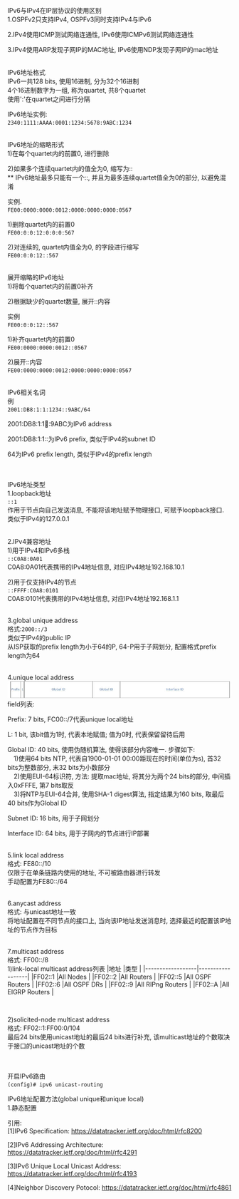 IPv6与IPv4在IP层协议的使用区别<br>
1.OSPFv2只支持IPv4, OSPFv3同时支持IPv4与IPv6
<br>

2.IPv4使用ICMP测试网络连通性, IPv6使用ICMPv6测试网络连通性
<br>

3.IPv4使用ARP发现子网IP的MAC地址, IPv6使用NDP发现子网IP的mac地址
<br>
<br>

IPv6地址格式<br>
IPv6一共128 bits, 使用16进制, 分为32个16进制<br>
4个16进制数字为一组, 称为quartet, 共8个quartet<br>
使用':'在quartet之间进行分隔
<br>

IPv6地址实例:<br>
`2340:1111:AAAA:0001:1234:5678:9ABC:1234`
<br>
<br>

IPv6地址的缩略形式<br>
1)在每个quartet内的前置0, 进行删除
<br>

2)如果多个连续quartet内的值全为0, 缩写为::<br>
** IPv6地址最多只能有一个::, 并且为最多连续quartet值全为0的部分, 以避免混淆
<br>

实例.<br>
`FE00:0000:0000:0012:0000:0000:0000:0567`
<br>

1)删除quartet内的前置0<br>
`FE00:0:0:12:0:0:0:567`
<br>

2)对连续的, quartet内值全为0, 的字段进行缩写<br>
`FE00:0:0:12::567`
<br>
<br>

展开缩略的IPv6地址<br>
1)将每个quartet内的前置0补齐
<br>

2)根据缺少的quartet数量, 展开::内容
<br>

实例<br>
`FE00:0:0:12::567`
<br>

1)补齐quartet内的前置0<br>
`FE00:0000:0000:0012::0567`
<br>

2)展开::内容<br>
`FE00:0000:0000:0012:0000:0000:0000:0567`
<br>
<br>

IPv6相关名词<br>
例<br>
`2001:DB8:1:1:1234::9ABC/64`
<br>

2001:DB8:1:1:1234::9ABC为IPv6 address
<br>

2001:DB8:1:1::为IPv6 prefix, 类似于IPv4的subnet ID
<br>

64为IPv6 prefix length, 类似于IPv4的prefix length
<br>
<br>
<br>

IPv6地址类型<br>
1.loopback地址<br>
`::1`<br>
作用于节点向自己发送消息, 不能将该地址赋予物理接口, 可赋予loopback接口. 类似于IPv4的127.0.0.1
<br>
<br>

2.IPv4兼容地址<br>
1)用于IPv4和IPv6多栈<br>
`::C0A8:0A01`<br>
C0A8:0A01代表携带的IPv4地址信息, 对应IPv4地址192.168.10.1
<br>

2)用于仅支持IPv4的节点<br>
`::FFFF:C0A8:0101`<br>
C0A8:0101代表携带的IPv4地址信息, 对应IPv4地址192.168.1.1
<br>
<br>

3.global unique address<br>
格式:`2000::/3`<br>
类似于IPv4的public IP<br>
从ISP获取的prefix length为小于64的P, 64-P用于子网划分, 配置格式prefix length为64
<br>
<br>

4.unique local address<br>
![image_not_found](pic/ipv6_unique_local.jpg)<br>
field列表:<br>

Prefix: 7 bits, FC00::/7代表unique local地址<br>

L: 1 bit, 该bit值为1时, 代表本地赋值; 值为0时, 代表保留留待后用<br>

Global ID: 40 bits, 使用伪随机算法, 使得该部分内容唯一. 步骤如下:<br>
&emsp;1)使用64 bits NTP, 代表自1900-01-01 00:00距现在的时间(单位为s), 首32 bits为整数部分, 末32 bits为小数部分<br>
&emsp;2)使用EUI-64标识符, 方法: 提取mac地址, 将其分为两个24 bits的部分, 中间插入0xFFFE, 第7 bits取反<br>
&emsp;3)将NTP与EUI-64合并, 使用SHA-1 digest算法, 指定结果为160 bits, 取最后40 bits作为Global ID<br>

Subnet ID: 16 bits, 用于子网划分<br>

Interface ID: 64 bits, 用于子网内的节点进行IP部署
<br>
<br>

5.link local address<br>
格式: FE80::/10<br>
仅限于在单条链路内使用的地址, 不可被路由器进行转发<br>
手动配置为FE80::/64
<br>
<br>

6.anycast address<br>
格式: 与unicast地址一致<br>
将地址配置在不同节点的接口上, 当向该IP地址发送消息时, 选择最近的配置该IP地址的节点作为目标
<br>
<br>

7.multicast address<br>
格式: FF00::/8<br>
1)link-local multicast address列表
|地址              |类型              |
|------------------|------------------|
|FF02::1           |All Nodes         |
|FF02::2           |All Routers       |
|FF02::5           |All OSPF Routers  |
|FF02::6           |All OSPF DRs      |
|FF02::9           |All RIPng Routers |
|FF02::A           |All EIGRP Routers |

<br>

2)solicited-node multicast address<br>
格式: FF02::1:FF00:0/104<br>
最后24 bits使用unicast地址的最后24 bits进行补充, 该multicast地址的个数取决于接口的unicast地址的个数
<br>
<br>
<br>

开启IPv6路由<br>
`(config)# ipv6 unicast-routing`
<br>

IPv6地址配置方法(global unique和unique local)<br>
1.静态配置<br>



引用:<br>
[1]IPv6 Specification: https://datatracker.ietf.org/doc/html/rfc8200

[2]IPv6 Addressing Architecture: https://datatracker.ietf.org/doc/html/rfc4291

[3]IPv6 Unique Local Unicast Address: https://datatracker.ietf.org/doc/html/rfc4193

[4]Neighbor Discovery Potocol: https://datatracker.ietf.org/doc/html/rfc4861
